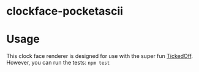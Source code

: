 # clockface-pocketascii

# Usage
This clock face renderer is designed for use with the super fun [TickedOff](https://github.com/yearofthedan/tickedoff).
However, you can run the tests: `npm test`
